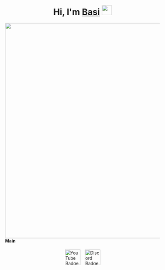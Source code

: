 <h1 align="center">Hi, I'm <a href="https://github.com/DevBasi" target="_blank">Basi</a> 
<img src="https://github.com/blackcater/blackcater/raw/main/images/Hi.gif" height="32"/></h1>

<div id="header" align="center">
  <img src="https://i.pinimg.com/736x/58/fb/fa/58fbfa767d19f19b7bf46aaf90d7b140.jpg" width="700"/>
</div>

<div style="margin-bottom: 20px;">
    <strong>Main</strong>
</div>

<div style="display: flex; gap: 15px; justify-content: center;">
    <!-- YouTube иконка -->
    <a href="https://youtube.com" target="_blank">
        <img src="https://img.shields.io/badge/Discord-%235865F2.svg" alt="YouTube Badge" width="50"/>
    </a>
    <!-- Discord иконка -->
    <a href="https://discord.com" target="_blank">
        <img src="https://img.shields.io/badge/Telegram-2CA5E0?logo=telegram&logoColor=white" alt="Discord Badge" width="50"/>
    </a>
</div>
  
